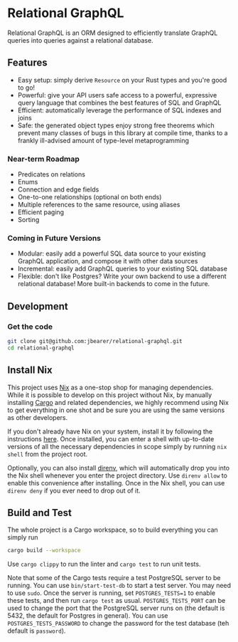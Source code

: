 # Relational GraphQL

Relational GraphQL is an ORM designed to efficiently translate GraphQL queries into queries against
a relational database.

## Features
* Easy setup: simply derive `Resource` on your Rust types and you're good to go!
* Powerful: give your API users safe access to a powerful, expressive query language that combines
  the best features of SQL and GraphQL
* Efficient: automatically leverage the performance of SQL indexes and joins
* Safe: the generated object types enjoy strong free theorems which prevent many classes of bugs in
  this library at compile time, thanks to a frankly ill-advised amount of type-level metaprogramming

### Near-term Roadmap
* Predicates on relations
* Enums
* Connection and edge fields
* One-to-one relationships (optional on both ends)
* Multiple references to the same resource, using aliases
* Efficient paging
* Sorting

### Coming in Future Versions
* Modular: easily add a powerful SQL data source to your existing GraphQL application, and compose
  it with other data sources
* Incremental: easily add GraphQL queries to your existing SQL database
* Flexible: don't like Postgres? Write your own backend to use a different relational database!
  More built-in backends to come in the future.

## Development

### Get the code

```bash
git clone git@github.com:jbearer/relational-graphql.git
cd relational-graphql
```

## Install Nix

This project uses [Nix](https://nixos.org/) as a one-stop shop for managing dependencies. While it
is possible to develop on this project without Nix, by manually installing
[Cargo](https://doc.rust-lang.org/cargo/) and related dependencies, we highly recommend using Nix to
get everything in one shot and be sure you are using the same versions as other developers.

If you don't already have Nix on your system, install it by following the instructions
[here](https://nixos.org/download.html). Once installed, you can enter a shell with up-to-date
versions of all the necessary dependencies in scope simply by running `nix shell` from the project
root.

Optionally, you can also install [direnv](https://direnv.net/), which will automatically drop you into the Nix
shell whenever you enter the project directory. Use `direnv allow` to enable this convenience after
installing. Once in the Nix shell, you can use `direnv deny` if you ever need to drop out of it.

## Build and Test

The whole project is a Cargo workspace, so to build everything you can simply run

```bash
cargo build --workspace
```

Use `cargo clippy` to run the linter and `cargo test` to run unit tests.

Note that some of the Cargo tests require a test PostgreSQL server to be running. You can use
`bin/start-test-db` to start a test server. You may need to use `sudo`. Once the server is
running, set `POSTGRES_TESTS=1` to enable these tests, and then run `cargo test` as usual.
`POSTGRES_TESTS_PORT` can be used to change the port that the PostgreSQL server runs on (the default
is 5432, the default for Postgres in general). You can use `POSTGRES_TESTS_PASSWORD` to change the
password for the test database (teh default is `password`).
